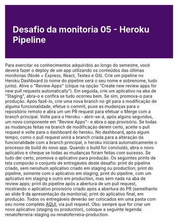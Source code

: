 <div style="width: 100%; background-color: #4A0D67; padding: 5%; color: #FFF; margin: 0;" >

<h1 style="color: #FFF">Desafio da monitoria 05 - Heroku Pipeline</h1>
</div>

Para exercitar os conhecimentos adquiridos ao longo do semestre, você deverá fazer o deploy de um app utilizando os conteúdos das últimas monitorias (Node + Express, React, Testes e Git). Crie um pipeline no Heroku Dashboard (o nome do pipeline será o seu nome e sobrenome, tudo junto). Ative o "Review Apps" (clique na opção "Create new review apps for new pull requests automatically"). Em seguida, crie um aplicativo na aba de "Staging", abra-o e confira se tudo ocorreu bem. Se sim, promova-o para produção. Após fazê-lo, crie uma nova branch no git para a modificação de alguma funcionalidade, efetue o commit, puxe as mudanças para o repositório remoto e abra um um PR request para efetuar o Merge com a branch principal. Volte para o Heroku - abrir-se-á, após alguns segundos, um novo componente em "Review Apps"- e abra o app provisório. Se todas as mudanças feitas na branch de modificação derem certo, aceite o pull request e volte para o dashboard do heroku. No dashboard, após algum tempo, como o pull request unirá a branch criada para a alteração da funcionalidade com a branch principal, o heroku iniciará automaticamente o processo de build do novo app. Quando o build for concluído, abra o novo aplicativo e cheque se todas as mudanças foram feitas com sucesso. Se tudo der certo, promova o aplicativo para produção. Os seguintes prints de tela comporão o conjunto de entregáveis deste desafio: print do pipeline criado, sem nenuhum aplicativo criado em staging ou production; print do pipeline, somente com o aplicativo em staging; print do pipeline, com um aplicativo em staging e outro em production, mas sem nada na aba de review apps; print do pipeline após a abertura de um pull request, mostrando o aplicativo provisório criado após a abertura do PR (semelhante ao slide 9 da apresentação da monitoria); print do aplicativo final, em produção. Todos os entregáveis deverão ser colocados em uma pasta com seu nome completo [AQUI](https://github.com/Renabouj/entregaveis-if977-20211), via pull request. Obs: sempre que for criar um novo aplicativo (staging ou production), coloque a seguinte legenda: renatoferreira-staging ou renatoferreira-production.

